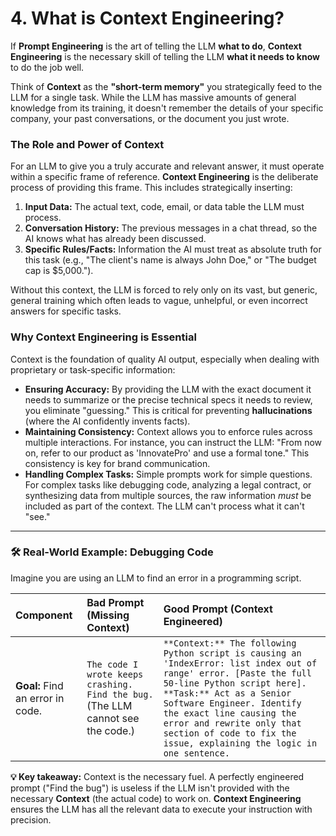 # 4. What is **Context Engineering**?

If **Prompt Engineering** is the art of telling the LLM **what to do**, **Context Engineering** is the necessary skill of telling the LLM **what it needs to know** to do the job well.

Think of **Context** as the **"short-term memory"** you strategically feed to the LLM for a single task. While the LLM has massive amounts of general knowledge from its training, it doesn't remember the details of your specific company, your past conversations, or the document you just wrote.

### The Role and Power of Context

For an LLM to give you a truly accurate and relevant answer, it must operate within a specific frame of reference. **Context Engineering** is the deliberate process of providing this frame. This includes strategically inserting:

1.  **Input Data:** The actual text, code, email, or data table the LLM must process.
2.  **Conversation History:** The previous messages in a chat thread, so the AI knows what has already been discussed.
3.  **Specific Rules/Facts:** Information the AI must treat as absolute truth for this task (e.g., "The client's name is always John Doe," or "The budget cap is $5,000.").

Without this context, the LLM is forced to rely only on its vast, but generic, general training which often leads to vague, unhelpful, or even incorrect answers for specific tasks.

### Why Context Engineering is Essential

Context is the foundation of quality AI output, especially when dealing with proprietary or task-specific information:

* **Ensuring Accuracy:** By providing the LLM with the exact document it needs to summarize or the precise technical specs it needs to review, you eliminate "guessing." This is critical for preventing **hallucinations** (where the AI confidently invents facts).
* **Maintaining Consistency:** Context allows you to enforce rules across multiple interactions. For instance, you can instruct the LLM: "From now on, refer to our product as 'InnovatePro' and use a formal tone." This consistency is key for brand communication.
* **Handling Complex Tasks:** Simple prompts work for simple questions. For complex tasks like debugging code, analyzing a legal contract, or synthesizing data from multiple sources, the raw information *must* be included as part of the context. The LLM can't process what it can't "see."

---

### 🛠️ Real-World Example: Debugging Code

Imagine you are using an LLM to find an error in a programming script.

| Component | Bad Prompt (Missing Context) | Good Prompt (Context Engineered) |
| :--- | :--- | :--- |
| **Goal:** Find an error in code. | `The code I wrote keeps crashing. Find the bug.` (The LLM cannot see the code.) | `**Context:** The following Python script is causing an 'IndexError: list index out of range' error. [Paste the full 50-line Python script here]. **Task:** Act as a Senior Software Engineer. Identify the exact line causing the error and rewrite only that section of code to fix the issue, explaining the logic in one sentence.` |

**💡 Key takeaway:** Context is the necessary fuel. A perfectly engineered prompt ("Find the bug") is useless if the LLM isn't provided with the necessary **Context** (the actual code) to work on. **Context Engineering** ensures the LLM has all the relevant data to execute your instruction with precision.